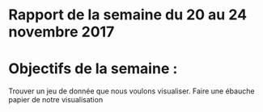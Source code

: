 # Rapport de la semaine du 20 au 24 novembre 2017

# Objectifs de la semaine : 
Trouver un jeu de donnée que nous voulons visualiser.
Faire une ébauche papier de notre visualisation

